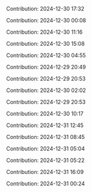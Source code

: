 Contribution: 2024-12-30 17:32

Contribution: 2024-12-30 00:08

Contribution: 2024-12-30 11:16

Contribution: 2024-12-30 15:08

Contribution: 2024-12-30 04:55

Contribution: 2024-12-29 20:49

Contribution: 2024-12-29 20:53

Contribution: 2024-12-30 02:02

Contribution: 2024-12-29 20:53

Contribution: 2024-12-30 10:17

Contribution: 2024-12-31 12:45

Contribution: 2024-12-31 08:45

Contribution: 2024-12-31 05:04

Contribution: 2024-12-31 05:22

Contribution: 2024-12-31 16:09

Contribution: 2024-12-31 00:24

